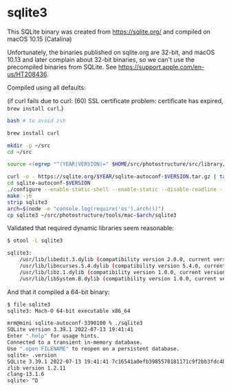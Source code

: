 # sqlite3

This SQLite binary was created from
<https://sqlite.org/> and compiled on macOS
10.15 (Catalina)

Unfortunately, the binaries published on sqlite.org are 32-bit, and macOS 10.13
and later complain about 32-bit binaries, so we can't use the precompiled
binaries from SQLite. See <https://support.apple.com/en-us/HT208436>.

Compiled using all defaults:

(if curl fails due to curl: (60) SSL certificate problem: certificate has expired, `brew install curl`.)

```sh
bash # to avoid zsh

brew install curl

mkdir -p ~/src
cd ~/src

source <(egrep "^(YEAR|VERSION)=" $HOME/src/photostructure/src/library/node_modules/better-sqlite3/deps/download.sh)

curl -o - https://sqlite.org/$YEAR/sqlite-autoconf-$VERSION.tar.gz | tar xz
cd sqlite-autoconf-$VERSION
./configure --enable-static-shell --enable-static --disable-readline --disable-shared
make -j6
strip sqlite3
arch=$(node -e "console.log(require('os').arch())")
cp sqlite3 ~/src/photostructure/tools/mac-$arch/sqlite3
```

Validated that required dynamic libraries seem reasonable:

```sh
$ otool -L sqlite3

sqlite3:
	/usr/lib/libedit.3.dylib (compatibility version 2.0.0, current version 3.0.0)
	/usr/lib/libncurses.5.4.dylib (compatibility version 5.4.0, current version 5.4.0)
	/usr/lib/libz.1.dylib (compatibility version 1.0.0, current version 1.2.5)
	/usr/lib/libSystem.B.dylib (compatibility version 1.0.0, current version 1226.10.1)
```

And that it compiled a 64-bit binary:

```sh
$ file sqlite3
sqlite3: Mach-O 64-bit executable x86_64
```

```sh
mrm@mini sqlite-autoconf-3390100 % ./sqlite3
SQLite version 3.39.1 2022-07-13 19:41:41
Enter ".help" for usage hints.
Connected to a transient in-memory database.
Use ".open FILENAME" to reopen on a persistent database.
sqlite> .version
SQLite 3.39.1 2022-07-13 19:41:41 7c16541a0efb3985578181171c9f2bb3fdc4bad6a2ec85c6e31ab96f3eff201f
zlib version 1.2.11
clang-13.1.6
sqlite> ^D
```
